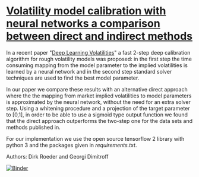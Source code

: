 # [Volatility model calibration with neural networks a comparison between direct and indirect methods](https://arxiv.org/abs/2007.03494)

In a recent paper "[Deep Learning Volatilities](https://arxiv.org/abs/1901.09647)" a fast 2-step deep calibration algorithm for rough volatility models was proposed: in the first step the time consuming mapping from the model parameter to the implied volatilities is learned by a  neural network and in the second step standard solver techniques are used to find the  best model parameter.

In our paper we compare these results with an alternative direct approach where the the mapping from market implied volatilities to model parameters is  approximated by the neural network, without the  need for an extra solver step. Using a whitening procedure and a projection of the target parameter to [0,1], in order to be able to use  a sigmoid type output function we found that the direct approach outperforms the two-step one  for the data sets and methods published in. 

For our implementation we use the open source tensorflow 2 library with python 3 and the packages given in *requirements.txt*. 

Authors: Dirk Roeder and Georgi Dimitroff

[![Binder](https://mybinder.org/badge_logo.svg)](https://mybinder.org/v2/gh/roederd/volatility_model_calibration_with_nn/master)
